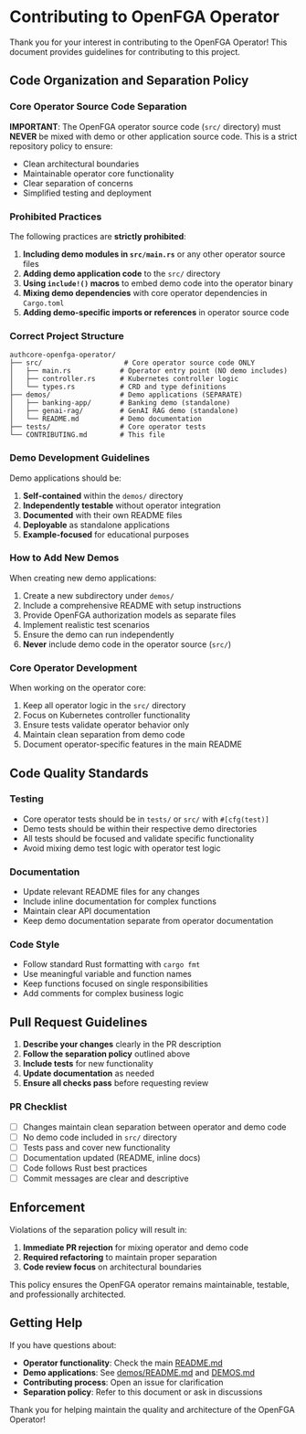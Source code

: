 # Contributing to OpenFGA Operator

Thank you for your interest in contributing to the OpenFGA Operator! This document provides guidelines for contributing to this project.

## Code Organization and Separation Policy

### Core Operator Source Code Separation

**IMPORTANT**: The OpenFGA operator source code (`src/` directory) must **NEVER** be mixed with demo or other application source code. This is a strict repository policy to ensure:

- Clean architectural boundaries
- Maintainable operator core functionality  
- Clear separation of concerns
- Simplified testing and deployment

### Prohibited Practices

The following practices are **strictly prohibited**:

1. **Including demo modules in `src/main.rs`** or any other operator source files
2. **Adding demo application code** to the `src/` directory
3. **Using `include!()` macros** to embed demo code into the operator binary
4. **Mixing demo dependencies** with core operator dependencies in `Cargo.toml`
5. **Adding demo-specific imports or references** in operator source code

### Correct Project Structure

```
authcore-openfga-operator/
├── src/                    # Core operator source code ONLY
│   ├── main.rs            # Operator entry point (NO demo includes)
│   ├── controller.rs      # Kubernetes controller logic
│   └── types.rs           # CRD and type definitions
├── demos/                 # Demo applications (SEPARATE)
│   ├── banking-app/       # Banking demo (standalone)
│   ├── genai-rag/         # GenAI RAG demo (standalone)
│   └── README.md          # Demo documentation
├── tests/                 # Core operator tests
└── CONTRIBUTING.md        # This file
```

### Demo Development Guidelines

Demo applications should be:

1. **Self-contained** within the `demos/` directory
2. **Independently testable** without operator integration
3. **Documented** with their own README files
4. **Deployable** as standalone applications
5. **Example-focused** for educational purposes

### How to Add New Demos

When creating new demo applications:

1. Create a new subdirectory under `demos/`
2. Include a comprehensive README with setup instructions
3. Provide OpenFGA authorization models as separate files
4. Implement realistic test scenarios
5. Ensure the demo can run independently
6. **Never** include demo code in the operator source (`src/`)

### Core Operator Development

When working on the operator core:

1. Keep all operator logic in the `src/` directory
2. Focus on Kubernetes controller functionality
3. Ensure tests validate operator behavior only
4. Maintain clean separation from demo code
5. Document operator-specific features in the main README

## Code Quality Standards

### Testing

- Core operator tests should be in `tests/` or `src/` with `#[cfg(test)]`
- Demo tests should be within their respective demo directories
- All tests should be focused and validate specific functionality
- Avoid mixing demo test logic with operator test logic

### Documentation

- Update relevant README files for any changes
- Include inline documentation for complex functions
- Maintain clear API documentation
- Keep demo documentation separate from operator documentation

### Code Style

- Follow standard Rust formatting with `cargo fmt`
- Use meaningful variable and function names
- Keep functions focused on single responsibilities
- Add comments for complex business logic

## Pull Request Guidelines

1. **Describe your changes** clearly in the PR description
2. **Follow the separation policy** outlined above
3. **Include tests** for new functionality
4. **Update documentation** as needed
5. **Ensure all checks pass** before requesting review

### PR Checklist

- [ ] Changes maintain clean separation between operator and demo code
- [ ] No demo code included in `src/` directory
- [ ] Tests pass and cover new functionality
- [ ] Documentation updated (README, inline docs)
- [ ] Code follows Rust best practices
- [ ] Commit messages are clear and descriptive

## Enforcement

Violations of the separation policy will result in:

1. **Immediate PR rejection** for mixing operator and demo code
2. **Required refactoring** to maintain proper separation
3. **Code review focus** on architectural boundaries

This policy ensures the OpenFGA operator remains maintainable, testable, and professionally architected.

## Getting Help

If you have questions about:

- **Operator functionality**: Check the main [README.md](README.md)
- **Demo applications**: See [demos/README.md](demos/README.md) and [DEMOS.md](DEMOS.md)
- **Contributing process**: Open an issue for clarification
- **Separation policy**: Refer to this document or ask in discussions

Thank you for helping maintain the quality and architecture of the OpenFGA Operator!